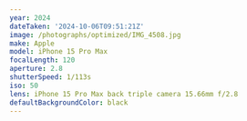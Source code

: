 ```yaml
---
year: 2024
dateTaken: '2024-10-06T09:51:21Z'
image: /photographs/optimized/IMG_4508.jpg
make: Apple
model: iPhone 15 Pro Max
focalLength: 120
aperture: 2.8
shutterSpeed: 1/113s
iso: 50
lens: iPhone 15 Pro Max back triple camera 15.66mm f/2.8
defaultBackgroundColor: black
---
```

